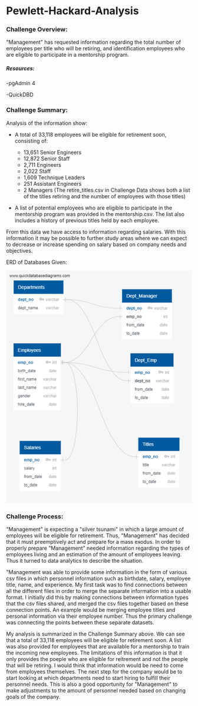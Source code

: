 # Pewlett-Hackard-Analysis

### Challenge Overview:
"Management" has requested information regarding the total number of employees per title who will be retiring, and identification employees who are eligible to participate in a mentorship program.

##### Resources:
  -pgAdmin 4
  
  -QuickDBD

### Challenge Summary:
Analysis of the information show:
  - A total of 33,118 employees will be eligible for retirement soon, consisting of:
    - 13,651 Senior Engineers
    - 12,872 Senior Staff
    - 2,711 Engineers
    - 2,022 Staff
    - 1,609 Technique Leaders
    - 251 Assistant Engineers
    - 2 Managers
 (The retire_titles.csv in Challenge Data shows both a list of the titles retiring and the number of employees with those titles)
 
 - A list of potential employees who are eligible to participate in the mentorship program was provided in the mentorship.csv. The list also includes a history of previous titles held by each employee.
 
 From this data we have access to information regarding salaries. With this information it may be possible to further study areas where we can expect to decrease or increase spending on salary based on company needs and objectives.
 
 ERD of Databases Given:
 
 
 ![ERD](EmployeeDB.png)
 
 ### Challenge Process: 
 
  "Management" is expecting a "silver tsunami" in which a large amount of employees will be eligible for retirement. Thus, "Management" has decided that it must preemptively act and prepare for a mass exodus. In order to properly prepare "Management" needed information regarding the types of employees living and an estimation of the amount of employees leaving. Thus it turned to data analytics to describe the situation.
  
  "Management was able to provide some information in the form of various csv files in which personnel information such as birthdate, salary, employee title, name, and experience. My first task was to find connections between all the different files in order to merge the separate information into a usable format. I initially did this by making connections between information types that the csv files shared, and merged the csv files together based on these connection points. An example would be merging employee titles and personal information via their employee number. Thus the primary challenge was connecting the points between these separate datasets. 

   My analysis is summarized in the Challenge Summary above. We can see that a total of 33,118 employees will be eligible for retirement soon. A list was also provided for employees that are available for a mentorship to train the incoming new employees. The limitations of this information is that it only provides the poeple who are eligible for reitrement and not the people that will be retiring. I would think that information would be need to come from employees themselves. The next step for the company would be to start looking at which departments need to start hiring to fulfill their personnel needs. This is also a good opportunity for "Management" to make adjustments to the amount of personnel needed based on changing goals of the company.
